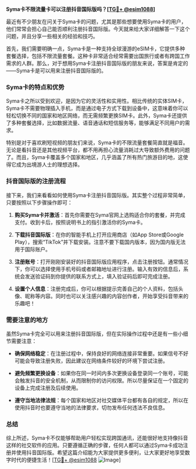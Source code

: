 **Syma卡不限流量卡可以注册抖音国际版吗？[[TG💪+ @esim1088](https://t.me/s/esim1088)]**

最近有不少朋友在问关于Syma卡的问题，尤其是那些想要使用Syma卡的用户，他们常常会担心自己能否顺利注册抖音国际版。今天就来给大家详细解答一下这个问题，并且分享一些相关的经验和技巧。

首先，我们需要明确一点，Syma卡是一种支持全球漫游的eSIM卡，它提供多种套餐选择，包括不限流量套餐。这种卡非常适合经常需要出国旅行或者有跨国工作需求的人群。那么，对于想用Syma卡注册抖音国际版的朋友来说，答案是肯定的——Syma卡是可以用来注册抖音国际版的。

### Syma卡的特点和优势

Syma卡之所以受到欢迎，是因为它的灵活性和实用性。相比传统的实体SIM卡，Syma卡不需要物理插入手机，而是通过电子方式下载到设备中，这意味着你可以轻松切换不同的国家和地区网络，而无需频繁更换SIM卡。此外，Syma卡还提供了多种套餐选择，比如数据流量、语音通话和短信服务等，能够满足不同用户的需求。

特别是对于喜欢刷短视频的朋友们来说，Syma卡的不限流量套餐简直就是福音。无论是看抖音还是其他视频平台，都不用再担心流量消耗过大导致额外费用的问题了。而且，Syma卡覆盖多个国家和地区，几乎涵盖了所有热门旅游目的地，这使得它成为出境游人士的理想选择。

### 抖音国际版的注册流程

接下来，我们来看看如何使用Syma卡注册抖音国际版。其实整个过程非常简单，只要按照以下步骤操作即可：

1. **购买Syma卡并激活**：首先你需要在Syma官网上选购适合你的套餐，并完成支付。收到卡后，按照说明书上的指引激活你的Syma卡。
   
2. **下载抖音国际版**：在你的智能手机上打开应用商店（如App Store或Google Play），搜索“TikTok”并下载安装。注意不要下载国内版本，因为国内版无法用于国际账户。

3. **注册账号**：打开刚刚安装好的抖音国际版应用程序，点击注册按钮。通常情况下，你可以选择使用手机号码或者邮箱地址进行注册。输入有效的信息后，系统会发送验证码到你提供的联系方式上，填入验证码后即可完成注册。

4. **设置个人信息**：注册完成后，你可以根据提示完善自己的个人资料，包括头像、昵称等内容。同时也可以关注感兴趣的内容创作者，开始享受抖音带来的乐趣吧！

### 需要注意的地方

虽然Syma卡完全可以用来注册抖音国际版，但在实际操作过程中还是有一些小细节需要注意：

- **确保网络稳定**：在注册过程中，保持良好的网络连接非常重要。如果信号不好可能会导致注册失败，因此建议在网络条件较好的环境下尝试注册。
  
- **避免频繁更换设备**：如果你在同一时间内多次更换设备登录同一个账号，可能会触发抖音的安全机制，从而限制你的访问权限。所以尽量保证在一个固定的设备上完成注册及后续使用。

- **遵守当地法律法规**：每个国家和地区对社交媒体平台都有各自的规定，所以在使用抖音时也要遵守当地的法律要求，切勿发布任何违法不良信息。

### 总结

综上所述，Syma卡不仅能够帮助用户轻松实现跨国通讯，还能很好地支持像抖音这样的社交软件的应用。只要遵循正确的步骤，任何人都可以通过Syma卡成功注册并使用抖音国际版。希望这篇介绍能为大家提供更多便利，让大家更好地享受数字时代的便捷生活！[[TG💪+ @esim1088](https://t.me/s/esim1088) ![Image](https://i.postimg.cc/4NQfJmqS/Snipaste-2025-05-13-00-14-12.png)]